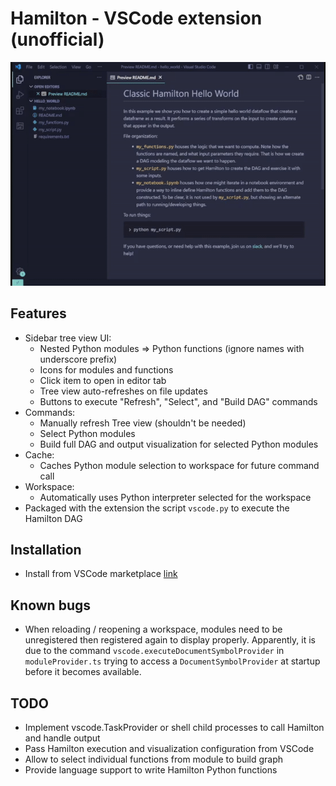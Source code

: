 # Hamilton - VSCode extension (unofficial)

![](./resources/demo.gif)

## Features
- Sidebar tree view UI:
  - Nested Python modules => Python functions (ignore names with underscore prefix)
  - Icons for modules and functions
  - Click item to open in editor tab
  - Tree view auto-refreshes on file updates
  - Buttons to execute "Refresh", "Select", and "Build DAG" commands
- Commands:
  - Manually refresh Tree view (shouldn't be needed)
  - Select Python modules
  - Build full DAG and output visualization for selected Python modules
- Cache:
  - Caches Python module selection to workspace for future command call
- Workspace:
  - Automatically uses Python interpreter selected for the workspace
- Packaged with the extension the script `vscode.py` to execute the Hamilton DAG


## Installation
- Install from VSCode marketplace [link](https://marketplace.visualstudio.com/items?itemName=ThierryJean.hamilton)

## Known bugs
- When reloading / reopening a workspace, modules need to be unregistered then registered again to display properly. Apparently, it is due to the command `vscode.executeDocumentSymbolProvider` in `moduleProvider.ts` trying to access a `DocumentSymbolProvider` at startup before it becomes available.

## TODO
- Implement vscode.TaskProvider or shell child processes to call Hamilton and handle output
- Pass Hamilton execution and visualization configuration  from VSCode
- Allow to select individual functions from module to build graph
- Provide language support to write Hamilton Python functions
